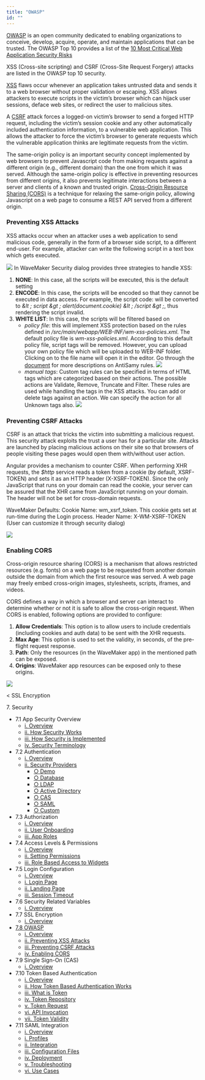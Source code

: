 ```yaml
---
title: "OWASP"
id: ""
---
```


[OWASP](https://www.owasp.org/index.php/About_OWASP) is an open community dedicated to enabling organizations to conceive, develop, acquire, operate, and maintain applications that can be trusted. The OWASP Top 10 provides a list of the [10 Most Critical Web Application Security Risks](https://www.owasp.org/index.php/Category:OWASP_Top_Ten_Project)

XSS (Cross-site scripting) and CSRF (Cross-Site Request Forgery) attacks are listed in the OWASP top 10 security.

[XSS](https://www.owasp.org/index.php/Top_10_2013-A3-Cross-Site_Scripting_(XSS)) flaws occur whenever an application takes untrusted data and sends it to a web browser without proper validation or escaping. XSS allows attackers to execute scripts in the victim’s browser which can hijack user sessions, deface web sites, or redirect the user to malicious sites.

A [CSRF](https://www.owasp.org/index.php/Top_10_2013-A8-Cross-Site_Request_Forgery_(CSRF)) attack forces a logged-on victim’s browser to send a forged HTTP request, including the victim’s session cookie and any other automatically included authentication information, to a vulnerable web application. This allows the attacker to force the victim’s browser to generate requests which the vulnerable application thinks are legitimate requests from the victim.

The same-origin policy is an important security concept implemented by web browsers to prevent Javascript code from making requests against a different origin (e.g., different domain) than the one from which it was served. Although the same-origin policy is effective in preventing resources from different origins, it also prevents legitimate interactions between a server and clients of a known and trusted origin. [Cross-Origin Resource Sharing (CORS)](https://spring.io/understanding/CORS) is a technique for relaxing the same-origin policy, allowing Javascript on a web page to consume a REST API served from a different origin.

### Preventing XSS Attacks

XSS attacks occur when an attacker uses a web application to send malicious code, generally in the form of a browser side script, to a different end-user. For example, attacker can write the following script in a text box <script>alert(document.cookie)</script> which gets executed.

[![](../../assets/security_OWSP_XSS.png)](../../assets/security_OWSP_XSS.png) In WaveMaker Security dialog provides three strategies to handle XSS:

1. **NONE**: In this case, all the scripts will be executed, this is the default setting
2. **ENCODE**: In this case, the scripts will be encoded so that they cannot be executed in data access. For example, the script code:<script>alert(document.cookie)</script> will be converted to _&lt ; script &gt ; alert(document.cookie) &lt ; /script &gt ;_, thus rendering the script invalid.
3. **WHITE LIST**: In this case, the scripts will be filtered based on
    - _policy file_: this will implement XSS protection based on the rules defined in _/src/main/webapp/WEB-INF/wm-xss-policies.xml_. The default policy file is _wm-xss-policies.xml_. According to this default policy file, script tags will be removed. However, you can upload your own policy file which will be uploaded to WEB-INF folder. Clicking on to the file name will open it in the editor. Go through the [document](/learn/app-development/app-security/xss-antisamy-policy-configuration/) for more descriptions on AntiSamy rules. [![](../../assets/security_OWSP_XSSpolicy.png)](../../assets/security_OWSP_XSSpolicy.png)
    - _manual tags_: Custom tag rules can be specified in terms of HTML tags which are categorized based on their actions. The possible actions are Validate, Remove, Truncate and Filter. These rules are used while handling the tags in the XSS attacks. You can add or delete tags against an action. We can specify the action for all Unknown tags also. [![](../../assets/security_OWSP_XSStags.png)](../../assets/security_OWSP_XSStags.png)

### Preventing CSRF Attacks

CSRF is an attack that tricks the victim into submitting a malicious request. This security attack exploits the trust a user has for a particular site. Attacks are launched by placing malicious actions on their site so that browsers of people visiting these pages would open them with/without user action.

Angular provides a mechanism to counter CSRF. When performing XHR requests, the _$http_ service reads a token from a cookie (by default, XSRF-TOKEN) and sets it as an HTTP header (X-XSRF-TOKEN). Since the only JavaScript that runs on your domain can read the cookie, your server can be assured that the XHR came from JavaScript running on your domain. The header will not be set for cross-domain requests.

WaveMaker Defaults: Cookie Name: wm\_xsrf\_token. This cookie gets set at run-time during the Login process. Header Name: X-WM-XSRF-TOKEN (User can customize it through security dialog)

[![](../../assets/security_OWSP_CSRF.png)](../../assets/security_OWSP_CSRF.png)

### Enabling CORS

Cross-origin resource sharing (CORS) is a mechanism that allows restricted resources (e.g. fonts) on a web page to be requested from another domain outside the domain from which the first resource was served. A web page may freely embed cross-origin images, stylesheets, scripts, iframes, and videos.

CORS defines a way in which a browser and server can interact to determine whether or not it is safe to allow the cross-origin request. When CORS is enabled, following options are provided to configure:

1. **Allow Credentials**: This option is to allow users to include credentials (including cookies and auth data) to be sent with the XHR requests.
2. **Max Age**: This option is used to set the validity, in seconds, of the pre-flight request response.
3. **Path**: Only the resources (in the WaveMaker app) in the mentioned path can be exposed.
4. **Origins**: WaveMaker app resources can be exposed only to these origins.

[![](../../assets/security_OWSP_CORS.png)](../../assets/security_OWSP_CORS.png)

< SSL Encryption

7\. Security

- 7.1 App Security Overview
    - [i. Overview](/learn/app-security/app-security/#)
    - [ii. How Security Works](/learn/app-security/app-security/#working)
    - [iii. How Security is Implemented](/learn/app-security/app-security/#implementation)
    - [iv. Security Terminology](/learn/app-security/app-security/#terminology)
- 7.2 Authentication
    - [i. Overview](/learn/app-security/authentication/)
    - [ii. Security Providers](/learn/app-security/authentication/#security-providers)
        - [○ Demo](/learn/app-security/authentication/#demo)
        - [○ Database](/learn/app-security/authentication/#database)
        - [○ LDAP](/learn/app-security/authentication/#ldap)
        - [○ Active Directory](/learn/app-security/authentication/#ad)
        - [○ CAS](/learn/app-security/authentication/#cas)
        - [○ SAML](/learn/app-security/authentication/#saml)
        - [○ Custom](/learn/app-security/authentication/#custom)
- 7.3 Authorization
    - [i. Overview](/learn/app-security/authorization/)
    - [ii. User Onboarding](/learn/app-security/authorization/#user-onboarding)
    - [iii. App Roles](/learn/app-security/authorization/#app-roles)
- 7.4 Access Levels & Permissions
    - [i. Overview](/learn/app-security/access-levels-permissions/)
    - [ii. Setting Permissions](/learn/app-security/access-levels-permissions/#setting-permissions)
    - [iii. Role Based Access to Widgets](/learn/app-security/access-levels-permissions/#role-based-access)
- 7.5 Login Configuration
    - [i. Overview](/learn/app-security/login-configuration/)
    - [i. Login Page](/learn/app-security/login-configuration/#login-page)
    - [ii. Landing Page](/learn/app-security/login-configuration/#landing-page)
    - [iii. Session Timeout](/learn/app-security/login-configuration/#session-timeout)
- 7.6 Security Related Variables
    - [i. Overview](/learn/app-security/security-variables)
- 7.7 SSL Encryption
    - [i. Overview](/learn/app-security/ssl-encryption/)
- [7.8 OWASP](#)
    - [i. Overview](#)
    - [ii. Preventing XSS Attacks](#xss)
    - [iii. Preventing CSRF Attacks](#csrf)
    - [iv. Enabling CORS](#cors)
- 7.9 Single Sign-On (CAS)
    - [i. Overview](/learn/app-security/central-authentication-system/)
- 7.10 Token Based Authentication
    - [i. Overview](/learn/app-security/token-based-authentication/)
    - [ii. How Token Based Authentication Works](/learn/app-security/token-based-authentication/#working)
    - [iii. What is Token](/learn/app-security/token-based-authentication/#token)
    - [iv. Token Repository](/learn/app-security/token-based-authentication/#token-repository)
    - [v. Token Request](/learn/app-security/token-based-authentication/#token-request)
    - [vi. API Invocation](/learn/app-security/token-based-authentication/#api-invocation)
    - [vii. Token Validity](/learn/app-security/token-based-authentication/#token-validity)
- 7.11 SAML Integration
    - [i. Overview](/learn/app-development/app-security/saml-integration/)
    - [i. Profiles](/learn/app-development/app-security/saml-integration/#profiles)
    - [ii. Integration](/learn/app-development/app-security/saml-integration/#integration)
    - [iii. Configuration Files](/learn/app-development/app-security/saml-integration/#files)
    - [iv. Deployment](/learn/app-development/app-security/saml-integration/#deployment)
    - [v. Troubleshooting](/learn/app-development/app-security/saml-integration/#troubleshooting)
    - [vi. Use Cases](/learn/app-development/app-security/saml-integration/#use-cases)
